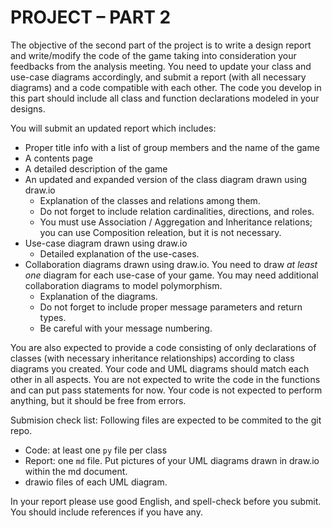 # PROJECT – PART 2

The objective of the second part of the project is to write a design report and write/modify the code of the game taking into consideration your feedbacks from the analysis meeting.
You need to update your class and use-case diagrams accordingly, and submit a report (with all necessary diagrams) and a code compatible with each other. The code you develop in this part should include all class and function declarations modeled in your designs.

You will submit an updated report which includes:  

- Proper title info with a list of group members and the name of the game
- A contents page
- A detailed description of the game
- An updated and expanded version of the class diagram drawn using draw.io
  - Explanation of the classes and relations among them.
  - Do not forget to include relation cardinalities, directions, and roles.
  - You must use Association / Aggregation and Inheritance relations; you can use Composition releation, but it is not necessary.
- Use-case diagram drawn using draw.io
  - Detailed explanation of the use-cases.
- Collaboration diagrams drawn using draw.io. You need to draw _at least one_ diagram for each use-case of your game. You may need additional collaboration diagrams to model polymorphism.
  - Explanation of the diagrams.
  - Do not forget to include proper message parameters and return types.
  - Be careful with your message numbering.

You are also expected to provide a code consisting of only declarations of classes (with necessary inheritance relationships) according to class diagrams you created. Your code and UML diagrams should match each other in all aspects. You are not expected to write the code in the functions and can put pass statements for now. Your code is not expected to perform anything, but it should be free from errors.

Submision check list: Following files are expected to be commited to the git repo.

- Code: at least one `py` file per class
- Report: one `md` file. Put pictures of your UML diagrams drawn in draw.io within the md document.
- drawio files of each UML diagram.

In your report please use good English, and spell-check before you submit. You should include references if you have any.